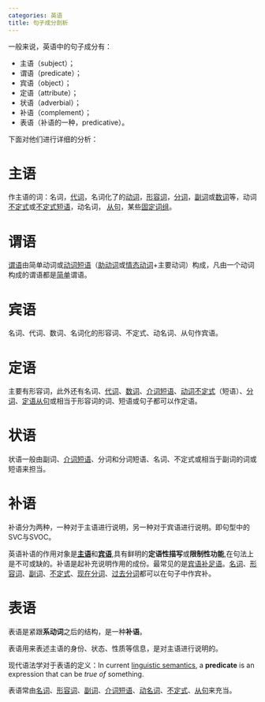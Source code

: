 ```yaml
---
categories: 英语
title: 句子成分剖析
---
```


一般来说，英语中的句子成分有：

- 主语（subject）；
- 谓语（predicate）；
- 宾语（object）；
- 定语（attribute）；
- 状语（adverbial）；
- 补语（complement）；
- 表语（补语的一种，predicative）。

下面对他们进行详细的分析：

# 主语

作主语的词：名词，[代词](https://baike.baidu.com/item/代词)，名词化了的[动词](https://baike.baidu.com/item/动词)，[形容词](https://baike.baidu.com/item/形容词)，[分词](https://baike.baidu.com/item/分词)，[副词](https://baike.baidu.com/item/副词)或[数词](https://baike.baidu.com/item/数词)等，动词[不定式](https://baike.baidu.com/item/不定式)或[不定式短语](https://baike.baidu.com/item/不定式短语)，动名词， [从句](https://baike.baidu.com/item/从句)，某些[固定词组](https://baike.baidu.com/item/固定词组)。

# 谓语

[谓语](https://baike.baidu.com/item/谓语)由简单动词或[动词短语](https://baike.baidu.com/item/动词短语)（[助动词](https://baike.baidu.com/item/助动词)或[情态动词](https://baike.baidu.com/item/情态动词)+主要动词）构成，凡由一个动词构成的谓语都是[简单](https://baike.baidu.com/item/简单/2903)谓语。

# 宾语

名词、代词、数词、名词化的形容词、不定式、动名词、从句作宾语。

# 定语

主要有形容词，此外还有名词、[代词](https://baike.baidu.com/item/代词/87578)、[数词](https://baike.baidu.com/item/数词/1523081)、[介词短语](https://baike.baidu.com/item/介词短语/8550543)、[动词不定式](https://baike.baidu.com/item/动词不定式/504666)（短语）、[分词](https://baike.baidu.com/item/分词/504885)、[定语从句](https://baike.baidu.com/item/定语从句/1026057)或相当于形容词的词、短语或句子都可以作定语。

# 状语

状语一般由副词、[介词短语](https://baike.baidu.com/item/介词短语)、分词和分词短语、名词、不定式或相当于副词的词或短语来担当。

# 补语

补语分为两种，一种对于主语进行说明，另一种对于宾语进行说明。即句型中的SVC与SVOC。

英语补语的作用对象是[**主语**](https://baike.baidu.com/item/主语/105797)和[**宾语**](https://baike.baidu.com/item/宾语/87544),具有鲜明的**定语性描写**或**限制性功能**,在句法上是不可或缺的。补语是起补充说明作用的成份。最常见的是[宾语补足语](https://baike.baidu.com/item/宾语补足语/2206999)。[名词](https://baike.baidu.com/item/名词/502047)、[形容词](https://baike.baidu.com/item/形容词/1523689)、[副词](https://baike.baidu.com/item/副词)、[不定式](https://baike.baidu.com/item/不定式/91140)、[现在分词](https://baike.baidu.com/item/现在分词/4217655)、[过去分词](https://baike.baidu.com/item/过去分词/4251946)都可以在句子中作宾补。

# 表语

表语是紧跟**系动词**之后的结构，是一种**补语**。

表语用来表述主语的身份、状态、性质等信息，是对主语进行说明的。

现代语法学对于表语的定义：In current [linguistic semantics](https://en.wikipedia.org/wiki/Semantics), a **predicate** is an expression that can be *true of* something. 

表语常由[名词](https://baike.baidu.com/item/名词/502047)、[形容词](https://baike.baidu.com/item/形容词/1523689)、[副词](https://baike.baidu.com/item/副词/974)、[介词短语](https://baike.baidu.com/item/介词短语/8550543)、[动名词](https://baike.baidu.com/item/动名词/502814)、[不定式](https://baike.baidu.com/item/不定式/91140)、[从句](https://baike.baidu.com/item/从句/2492327)来充当。

